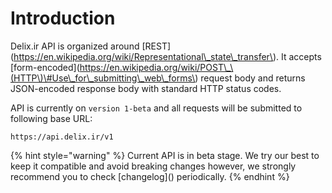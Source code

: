 # Introduction

Delix.ir API is organized around \[REST\]\(https://en.wikipedia.org/wiki/Representational\_state\_transfer\). It accepts \[form-encoded\]\(https://en.wikipedia.org/wiki/POST\_\(HTTP\)\#Use\_for\_submitting\_web\_forms\) request body and returns JSON-encoded response body with standard HTTP status codes.

API is currently on `version 1-beta` and all requests will be submitted to following base URL:

```text
https://api.delix.ir/v1
```

{% hint style="warning" %}
Current API is in beta stage. We try our best to keep it compatible and avoid breaking changes however, we strongly recommend you to check \[changelog\]\(\) periodically.
{% endhint %}



